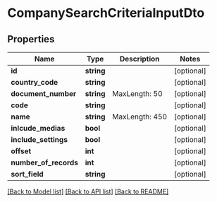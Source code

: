 # CompanySearchCriteriaInputDto

## Properties
Name | Type | Description | Notes
------------ | ------------- | ------------- | -------------
**id** | **string** |  | [optional] 
**country_code** | **string** |  | [optional] 
**document_number** | **string** | MaxLength: 50 | [optional] 
**code** | **string** |  | [optional] 
**name** | **string** | MaxLength: 450 | [optional] 
**inlcude_medias** | **bool** |  | [optional] 
**include_settings** | **bool** |  | [optional] 
**offset** | **int** |  | [optional] 
**number_of_records** | **int** |  | [optional] 
**sort_field** | **string** |  | [optional] 

[[Back to Model list]](../README.md#documentation-for-models) [[Back to API list]](../README.md#documentation-for-api-endpoints) [[Back to README]](../README.md)


